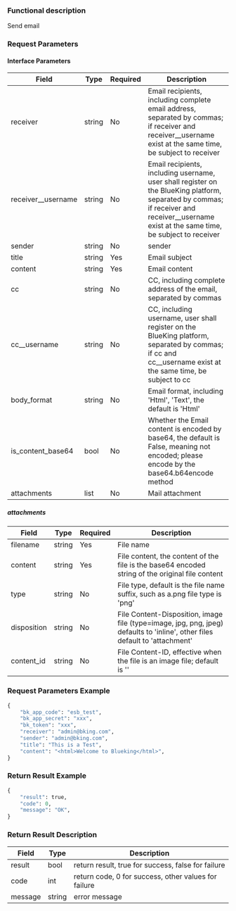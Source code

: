 ### Functional description

Send email

### Request Parameters

#### Interface Parameters

| Field               |  Type      | Required   |  Description      |
|--------------------|------------|--------|------------|
| receiver           |  string    | No     | Email recipients, including complete email address, separated by commas; if receiver and receiver__username exist at the same time, be subject to receiver |
| receiver__username |  string    | No     | Email recipients, including username, user shall register on the BlueKing platform, separated by commas; if receiver and receiver__username exist at the same time, be subject to receiver |
| sender             |  string    | No     | sender |
| title              |  string    | Yes     | Email subject |
| content            |  string    | Yes     | Email content |
| cc                 |  string    | No     | CC, including complete address of the email, separated by commas |
| cc__username       |  string    | No     | CC, including username, user shall register on the BlueKing platform, separated by commas; if cc and cc__username exist at the same time, be subject to cc |
| body_format        |  string    | No     | Email format, including 'Html', 'Text', the default is 'Html' |
| is_content_base64  |  bool      | No     | Whether the Email content is encoded by base64, the default is False, meaning not encoded; please encode by the base64.b64encode method |
| attachments        |  list      | No     | Mail attachment |

##### attachments

| Field               |  Type      | Required   |  Description      |
|--------------------|------------|--------|------------|
| filename           |  string    | Yes     | File name  |
| content            |  string    | Yes     | File content, the content of the file is the base64 encoded string of the original file content  |
| type               |  string    | No     | File type, default is the file name suffix, such as a.png file type is 'png' |
| disposition        |  string    | No     | File Content-Disposition, image file (type=image, jpg, png, jpeg) defaults to 'inline', other files default to 'attachment'  |
| content_id         |  string    | No     | File Content-ID, effective when the file is an image file; default is '<filename>' |

### Request Parameters Example

```python
{
    "bk_app_code": "esb_test",
    "bk_app_secret": "xxx",
    "bk_token": "xxx",
    "receiver": "admin@bking.com",
    "sender": "admin@bking.com",
    "title": "This is a Test",
    "content": "<html>Welcome to Blueking</html>",
}
```

### Return Result Example

```python
{
    "result": true,
    "code": 0,
    "message": "OK",
}
```

### Return Result Description

| Field      | Type      | Description      |
|-----------|----------|-----------|
|  result   |    bool    |      return result, true for success, false for failure  |
|  code     |    int     |      return code, 0 for success, other values for failure |
|  message  |    string  |      error message |
